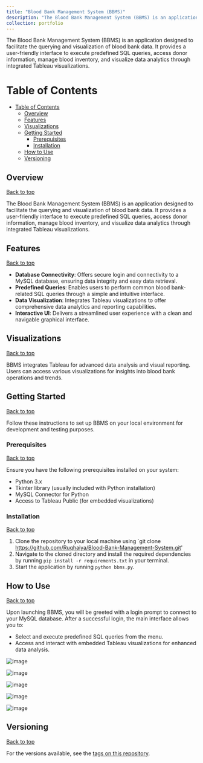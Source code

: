 ```yaml
---
title: "Blood Bank Management System (BBMS)"
description: "The Blood Bank Management System (BBMS) is an application designed to facilitate the querying and visualization of blood bank data. It provides a user-friendly interface to execute predefined SQL queries, access donor information, manage blood inventory, and visualize data analytics through integrated Tableau visualizations."
collection: portfolio
---
```

The Blood Bank Management System (BBMS) is an application designed to facilitate the querying and visualization of blood bank data. It provides a user-friendly interface to execute predefined SQL queries, access donor information, manage blood inventory, and visualize data analytics through integrated Tableau visualizations.

# Table of Contents
- [Table of Contents](#table-of-contents)
  - [Overview](#overview)
  - [Features](#features)
  - [Visualizations](#visualizations)
  - [Getting Started](#getting-started)
    - [Prerequisites](#prerequisites)
    - [Installation](#installation)
  - [How to Use](#how-to-use)
  - [Versioning](#versioning)

## Overview 
[Back to top](#table-of-contents)

The Blood Bank Management System (BBMS) is an application designed to facilitate the querying and visualization of blood bank data. It provides a user-friendly interface to execute predefined SQL queries, access donor information, manage blood inventory, and visualize data analytics through integrated Tableau visualizations.

## Features 
[Back to top](#table-of-contents)

- **Database Connectivity**: Offers secure login and connectivity to a MySQL database, ensuring data integrity and easy data retrieval.
- **Predefined Queries**: Enables users to perform common blood bank-related SQL queries through a simple and intuitive interface.
- **Data Visualization**: Integrates Tableau visualizations to offer comprehensive data analytics and reporting capabilities.
- **Interactive UI**: Delivers a streamlined user experience with a clean and navigable graphical interface.

## Visualizations 
[Back to top](#table-of-contents)

BBMS integrates Tableau for advanced data analysis and visual reporting. Users can access various visualizations for insights into blood bank operations and trends.

## Getting Started 
[Back to top](#table-of-contents)

Follow these instructions to set up BBMS on your local environment for development and testing purposes.

### Prerequisites 
[Back to top](#table-of-contents)

Ensure you have the following prerequisites installed on your system:
- Python 3.x
- Tkinter library (usually included with Python installation)
- MySQL Connector for Python
- Access to Tableau Public (for embedded visualizations)

### Installation 
[Back to top](#table-of-contents)

1. Clone the repository to your local machine using `git clone https://github.com/Ruqhaiya/Blood-Bank-Management-System.git'
2. Navigate to the cloned directory and install the required dependencies by running `pip install -r requirements.txt` in your terminal.
3. Start the application by running `python bbms.py`.

## How to Use 
[Back to top](#table-of-contents)

Upon launching BBMS, you will be greeted with a login prompt to connect to your MySQL database. After a successful login, the main interface allows you to:
- Select and execute predefined SQL queries from the menu.
- Access and interact with embedded Tableau visualizations for enhanced data analysis.

![image](https://github.com/user-attachments/assets/b097614c-14b2-45cd-9554-88ef5dbec2c5)

![image](https://github.com/user-attachments/assets/0f4432f6-1cd1-411e-b9c0-7a0261f5b566)

![image](https://github.com/user-attachments/assets/2d5a82cc-3c77-4698-acc2-3f77eeaddad6)

![image](https://github.com/user-attachments/assets/220d2969-14ea-421a-9abe-7251589dbb76)

![image](https://github.com/user-attachments/assets/59985280-1287-44fe-9b9a-28eb6ef92174)

## Versioning 
[Back to top](#table-of-contents)

For the versions available, see the [tags on this repository](https://github.com/<your-username>/bbms/tags).